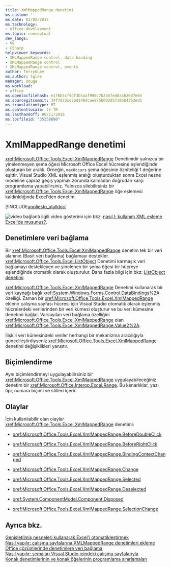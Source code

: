 ```yaml
---
title: XmlMappedRange denetimi
ms.custom: ''
ms.date: 02/02/2017
ms.technology:
- office-development
ms.topic: conceptual
dev_langs:
- VB
- CSharp
helpviewer_keywords:
- XMLMappedRange control, data binding
- XMLMappedRange control
- XMLMappedRange control, events
author: TerryGLee
ms.author: tglee
manager: douge
ms.workload:
- office
ms.openlocfilehash: e176b5cf9df3b5aaf990c7b2b5fed8a3620d7e65
ms.sourcegitcommit: 34f7d23ce3bd140dcae875b602d5719bb4363ed1
ms.translationtype: MT
ms.contentlocale: tr-TR
ms.lasthandoff: 06/11/2018
ms.locfileid: "35258690"
---
```

# <a name="xmlmappedrange-control"></a>XmlMappedRange denetimi
  <xref:Microsoft.Office.Tools.Excel.XmlMappedRange> Denetimidir yalnızca bir yinelenmeyen şema öğesi Microsoft Office Excel hücresine eşlendiğinde oluşturan bir aralık. Örneğin, `maxOccurs` şema öğesinin özniteliği 1 değerine eşittir. Visual Studio XML eşlenmiş aralığı oluşturduktan sonra Excel nesne modeline çapraz geçiş yapmak zorunda kalmadan doğrudan karşı programlama yapabilirsiniz. Yalnızca silebilirsiniz bir <xref:Microsoft.Office.Tools.Excel.XmlMappedRange> öğe eşlemesi kaldırıldığında Excel'den denetim.  
  
 [!INCLUDE[appliesto_xlalldoc](../vsto/includes/appliesto-xlalldoc-md.md)]  
  
 ![video bağlantı](../vsto/media/playvideo.gif "video bağlantı") ilgili video gösterimi için bkz: [nasıl I: kullanım XML eşleme Excel'de musunuz?](http://go.microsoft.com/fwlink/?LinkID=130288).  
  
## <a name="bind-data-to-the-control"></a>Denetimlere veri bağlama  
 Bir <xref:Microsoft.Office.Tools.Excel.XmlMappedRange> denetim tek bir veri alanının (Basit veri bağlama) bağlamayı destekler. <xref:Microsoft.Office.Tools.Excel.ListObject> Denetimi karmaşık veri bağlamayı destekleyen ve yinelenen bir şema öğesi bir hücreye eşlendiğinde otomatik olarak oluşturulur. Daha fazla bilgi için bkz: [ListObject denetimi](../vsto/listobject-control.md).  
  
 <xref:Microsoft.Office.Tools.Excel.XmlMappedRange> Denetimi kullanarak bir veri kaynağı bağlı <xref:System.Windows.Forms.Control.DataBindings%2A> özelliği. Zaman bir <xref:Microsoft.Office.Tools.Excel.XmlMappedRange> eklenir çalışma sayfası hücresi için Visual Studio otomatik olarak eşlenmiş hücrelerdeki verilerinden bir veri kümesi oluşturur ve bu veri kümesine denetimi bağlar. Varsayılan veri bağlama özelliğini <xref:Microsoft.Office.Tools.Excel.XmlMappedRange> olan <xref:Microsoft.Office.Tools.Excel.XmlMappedRange.Value2%2A>.  
  
 İlişkili veri kümesindeki veriler herhangi bir mekanizma aracılığıyla güncelleştirdiyseniz <xref:Microsoft.Office.Tools.Excel.XmlMappedRange> denetimi değişiklikleri yansıtır.  
  
## <a name="formatting"></a>Biçimlendirme  
 Aynı biçimlendirmeyi uygulayabilirsiniz bir <xref:Microsoft.Office.Tools.Excel.XmlMappedRange> uygulayabileceğiniz denetim bir <xref:Microsoft.Office.Interop.Excel.Range>. Bu kenarlıklar, yazı tipi, numara biçimi ve stilleri içerir.  
  
## <a name="events"></a>Olaylar  
 İçin kullanılabilir olan olaylar <xref:Microsoft.Office.Tools.Excel.XmlMappedRange> denetimi:  
  
-   <xref:Microsoft.Office.Tools.Excel.XmlMappedRange.BeforeDoubleClick>  
  
-   <xref:Microsoft.Office.Tools.Excel.XmlMappedRange.BeforeRightClick>  
  
-   <xref:Microsoft.Office.Tools.Excel.XmlMappedRange.BindingContextChanged>  
  
-   <xref:Microsoft.Office.Tools.Excel.XmlMappedRange.Change>  
  
-   <xref:Microsoft.Office.Tools.Excel.XmlMappedRange.Selected>  
  
-   <xref:Microsoft.Office.Tools.Excel.XmlMappedRange.Deselected>  
  
-   <xref:System.ComponentModel.Component.Disposed>  
  
-   <xref:Microsoft.Office.Tools.Excel.XmlMappedRange.SelectionChange>  
  
## <a name="see-also"></a>Ayrıca bkz.  
 [Genişletilmiş nesneleri kullanarak Excel'i otomatikleştirmek](../vsto/automating-excel-by-using-extended-objects.md)   
 [Nasıl yapılır: çalışma sayfalarına XMLMappedRange denetimleri ekleme](../vsto/how-to-add-xmlmappedrange-controls-to-worksheets.md)   
 [Office çözümlerinde denetimlere veri bağlama](../vsto/binding-data-to-controls-in-office-solutions.md)   
 [Nasıl yapılır: şemaları Visual Studio içindeki çalışma sayfalarıyla](../vsto/how-to-map-schemas-to-worksheets-inside-visual-studio.md)   
 [Konak denetimlerinin ve konak öğelerinin programlama sınırlamaları](../vsto/programmatic-limitations-of-host-items-and-host-controls.md)  
  
  